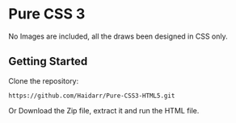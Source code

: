 # Pure CSS 3
No Images are included, all the draws been designed in CSS only.


## Getting Started

Clone the repository:
```
https://github.com/Haidarr/Pure-CSS3-HTML5.git
```

Or Download the Zip file, extract it and run the HTML file.
